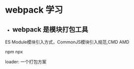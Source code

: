 # webpack 学习
+ webpack 是模块打包工具
   - 

ES Module模块引入方式，CommonJS模块引入规范,CMD AMD


npm  npx

loader: 一个打包方案 